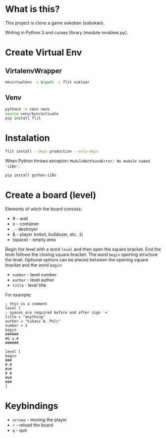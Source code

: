 # What is this?

This project is clone a game sokoban (sobokan).

Writing in Python 3 and curses library (module nnuklear.py).

# Create Virtual Env

## VirtalenvWrapper

```sh
mkvirtualenv -a $(pwd) -i flit nuklear
```

## Venv

```sh
python3 -m venv venv
source venv/bin/activate
pip install flit
```

# Instalation

```sh
flit install --deps production --only-deps
```

When Python throws excepion: `ModuleNotFoundError: No module named 'i18n'`:

```sh
pip install python-i18n
```

# Create a board (level)

Elements of witch the board consists:

* \# - wall
* o - container
* . - destroyer
* & - player (robot, bulldozer, etc. :))
*   (space) - empty area

Begin the level with a word `level` and then open the square bracket. End the level follows the closing square bracket. The word `begin` opening structure the level. Optional options can be placed between the opening square bracket and the
word `begin`:

* `number` - level number
* `author` - level author
* `title` - level title

For example:

```
; this is a comment
level [
; spaces are required before and after sign `=`
title = "anything"
author = "Łukasz A. Pelc"
number = 1
begin
######
#& o.#
######

level [
begin
###
#.#
#o#
# #
#&#
###
]
```

# Keybindings

* `arrows` - moving the player
* `r` - reload the board
* `q` - quit
